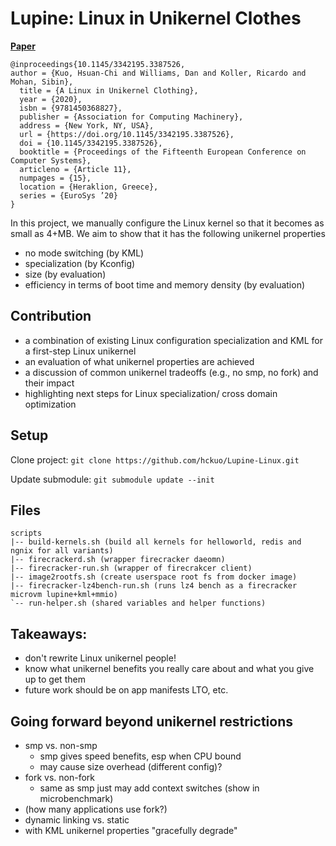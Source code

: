 # Lupine: Linux in Unikernel Clothes

**[Paper](https://dl.acm.org/doi/10.1145/3342195.3387526)**

```
@inproceedings{10.1145/3342195.3387526,
author = {Kuo, Hsuan-Chi and Williams, Dan and Koller, Ricardo and Mohan, Sibin},
  title = {A Linux in Unikernel Clothing},
  year = {2020},
  isbn = {9781450368827},
  publisher = {Association for Computing Machinery},
  address = {New York, NY, USA},
  url = {https://doi.org/10.1145/3342195.3387526},
  doi = {10.1145/3342195.3387526},
  booktitle = {Proceedings of the Fifteenth European Conference on Computer Systems},
  articleno = {Article 11},
  numpages = {15},
  location = {Heraklion, Greece},
  series = {EuroSys ’20}
}
```

In this project, we manually configure the Linux kernel so that it becomes
as small as 4+MB. We aim to show that it has the following unikernel properties
- no mode switching (by KML)
- specialization (by Kconfig)
- size (by evaluation)
- efficiency in terms of boot time and memory density (by evaluation)

## Contribution
- a combination of existing Linux configuration specialization and KML
  for a first-step Linux unikernel
- an evaluation of what unikernel properties are achieved
- a discussion of common unikernel tradeoffs (e.g., no smp, no fork)
  and their impact
- highlighting next steps for Linux specialization/ cross domain
  optimization

## Setup
Clone project:
`git clone https://github.com/hckuo/Lupine-Linux.git`

Update submodule:
`git submodule update --init`

## Files
```
scripts
|-- build-kernels.sh (build all kernels for helloworld, redis and ngnix for all variants)
|-- firecrackerd.sh (wrapper firecracker daeomn)
|-- firecracker-run.sh (wrapper of firecrakcer client)
|-- image2rootfs.sh (create userspace root fs from docker image)
|-- firecracker-lz4bench-run.sh (runs lz4 bench as a firecracker microvm lupine+kml+mmio)
`-- run-helper.sh (shared variables and helper functions)
```

## Takeaways:
- don't rewrite Linux unikernel people!
- know what unikernel benefits you really care about and what you give
  up to get them
- future work should be on app manifests LTO, etc.

## Going forward beyond unikernel restrictions
- smp vs. non-smp
  - smp gives speed benefits, esp when CPU bound
  - may cause size overhead (different config)?
- fork vs. non-fork
  - same as smp just may add context switches (show in microbenchmark)
- (how many applications use fork?)
- dynamic linking vs. static
- with KML unikernel properties "gracefully degrade"


